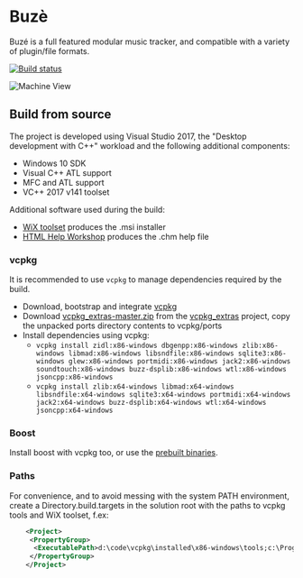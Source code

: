 # Buzè

Buzé is a full featured modular music tracker, and compatible with a variety of plugin/file formats.

[![Build status](https://ci.appveyor.com/api/projects/status/6din3gg3skaw9ate/branch/master?svg=true)](https://ci.appveyor.com/project/clvn/buze/branch/master) 

![Machine View](https://batman.no/buze/assets/buze-plugins.png)

## Build from source

The project is developed using Visual Studio 2017, the "Desktop development with C++" workload and the following additional components:

- Windows 10 SDK
- Visual C++ ATL support
- MFC and ATL support
- VC++ 2017 v141 toolset

Additional software used during the build:

- [WiX toolset](http://wixtoolset.org/) produces the .msi installer
- [HTML Help Workshop](http://www.microsoft.com/downloads/details.aspx?FamilyID=00535334-c8a6-452f-9aa0-d597d16580cc) produces the .chm help file

### vcpkg

It is recommended to use `vcpkg` to manage dependencies required by the build.

- Download, bootstrap and integrate [vcpkg](https://github.com/Microsoft/vcpkg)
- Download [vcpkg_extras-master.zip](https://github.com/clvn/vcpkg_extras/archive/master.zip) from the [vcpkg_extras](https://github.com/clvn/vcpkg_extras) project, copy the unpacked ports directory contents to vcpkg/ports
- Install dependencies using vcpkg:
	- `vcpkg install zidl:x86-windows dbgenpp:x86-windows zlib:x86-windows libmad:x86-windows libsndfile:x86-windows sqlite3:x86-windows glew:x86-windows portmidi:x86-windows jack2:x86-windows soundtouch:x86-windows buzz-dsplib:x86-windows wtl:x86-windows jsoncpp:x86-windows`
	- `vcpkg install zlib:x64-windows libmad:x64-windows libsndfile:x64-windows sqlite3:x64-windows portmidi:x64-windows jack2:x64-windows buzz-dsplib:x64-windows wtl:x64-windows jsoncpp:x64-windows`

### Boost

Install boost with vcpkg too, or use the [prebuilt binaries](https://sourceforge.net/projects/boost/files/boost-binaries/).

### Paths

For convenience, and to avoid messing with the system PATH environment, create a Directory.build.targets in the solution root with the paths to vcpkg tools and WiX toolset, f.ex:

```xml
	<Project>
	 <PropertyGroup>
	  <ExecutablePath>d:\code\vcpkg\installed\x86-windows\tools;c:\Program Files (x86)\WiX Toolset v3.11\bin\;$(ExecutablePath)</ExecutablePath>
	 </PropertyGroup>
	</Project>
```
